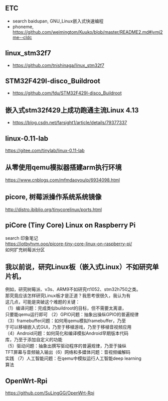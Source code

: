 ## ETC  
* search baidupan, GNU_Linux嵌入式快速编程  
* phoneme, https://github.com/weimingtom/Kuuko/blob/master/README2.md#jvmj2me--cldc  

## linux_stm32f7  
* https://github.com/tnishinaga/linux_stm32f7  

## STM32F429I-disco_Buildroot  
* https://github.com/fdu/STM32F429I-disco_Buildroot  

## 嵌入式stm32f429上成功跑通主流Linux 4.13  
* https://blog.csdn.net/farsight1/article/details/79377337  

## linux-0.11-lab  
https://gitee.com/tinylab/linux-0.11-lab  

## 从零使用qemu模拟器搭建arm执行环境  
https://www.cnblogs.com/mfmdaoyou/p/6934098.html

## picore, 树莓派操作系统系统镜像    
http://distro.ibiblio.org/tinycorelinux/ports.html  

## piCore (Tiny Core) Linux on Raspberry Pi  
search 印象笔记  
https://iotbyhvm.ooo/picore-tiny-core-linux-on-raspberry-pi/  
如何扩充树莓派分区  

## 我以前说，研究Linux板（嵌入式Linux）不如研究单片机，  
例如，研究树莓派、v3s、ARM9不如研究rt1052、stm32h750之类。  
那究竟应该怎样研究Linux板才是正道？我思考很很久，我认为有  
这几点，可能是突破这个难题的关键：  
（1）编译问题：完成类似buildroot的目标，但不需要太离谱，  
只要能qemu运行即可
（2）GPIO问题：抽象出操纵GPIO的普遍规律  
（3）framebuffer问题：如何用qemu模拟framebuffer，乃至  
于可以移植嵌入式GUI，乃至于移植游戏，乃至于移植音视频应用  
（4）Android问题：如何简化和编译模拟Android早期版本代码  
库，乃至于添加自定义的功能  
（5）驱动问题：抽象出撰写驱动程序的普遍规律，乃至于操纵  
TFT屏幕与音频输入输出（6）网络和多媒体问题：音视频编解码  
实践
（7）人工智能问题：在qemu中模拟运行人工智能deep learning  
算法

## OpenWrt-Rpi  
https://github.com/SuLingGG/OpenWrt-Rpi  

